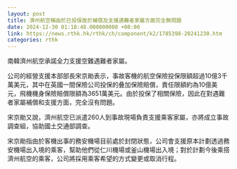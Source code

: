 ```yaml
---
layout: post
title: 濟州航空稱由於已投保故於補償及支援遇難者家屬方面完全無問題
date: 2024-12-30 01:18:48.000000000 +08:00
link: https://news.rthk.hk/rthk/ch/component/k2/1785398-20241230.htm
categories: rthk
---
```


南韓濟州航空承諾全力支援空難遇難者家屬。

公司的經營支援本部部長宋京勛表示，事故客機的航空保險投保限額超過10億3千萬美元，其中在英國一間保險公司投保的叠加保險賠償，責任限額約為10億美元，飛機機身保險賠償限額為3651萬美元。由於投保了相關保險，因此在對遇難者家屬補償和支援方面，完全沒有問題。

宋京勛又說，濟州航空已派遣260人到事故現場負責支援乘客家屬，亦將成立事故調查組，協助國土交通部調查。

宋京勛指由於客機出事的務安機場目前處於封閉狀態，公司會支援原本計劃透過務安機場出入境的乘客，幫助他們從仁川機場或釜山機場出入境；對於計劃今後乘搭濟州航空的乘客，公司將採用乘客希望的方式變更或取消行程。
